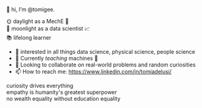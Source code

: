 👋 hi, I’m @tomigee.
  
	
	

🌞 daylight as a MechE 📐  
🌙 moonlight as a data scientist 📈  
📚 lifelong learner  


- 👀 interested in all things data science, physical science, people science
- 🌱 Currently *teaching* machines 🤫
- 🤝 Looking to collaborate on real-world problems and random curiosities
- 📫 How to reach me: https://www.linkedin.com/in/tomiadelusi/

curiosity drives everything  
empathy is humanity's greatest superpower  
no wealth equality without education equality
	

<!---
tomigee/tomigee is a ✨ special ✨ repository because its `README.md` (this file) appears on your GitHub profile.
You can click the Preview link to take a look at your changes.
--->
